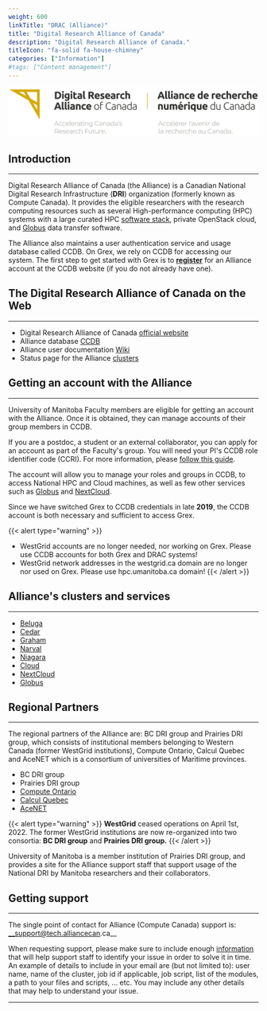 ```yaml
---
weight: 600
linkTitle: "DRAC (Alliance)"
title: "Digital Research Alliance of Canada"
description: "Digital Research Alliance of Canada."
titleIcon: "fa-solid fa-house-chimney"
categories: ["Information"]
#tags: ["Content management"]
---
```


[![Digital Research Alliance of Canad](/alliance/Alliance_logo_English-first_slogan.jpg)](https://alliancecan.ca/)

## Introduction
---

Digital Research Alliance of Canada (the Alliance) is a Canadian National Digital Research Infrastructure (__DRI__) organization (formerly known as Compute Canada). It provides the eligible researchers with the research computing resources such as several High-performance computing (HPC) systems with a large curated HPC [software stack](https://docs.alliancecan.ca/wiki/Available_software), private OpenStack cloud, and [Globus](https://docs.alliancecan.ca/wiki/Globus) data transfer software. 

The Alliance also maintains a user authentication service and usage database called CCDB. On Grex, we rely on CCDB for accessing our system. The first step to get started with Grex is to [**register**](https://alliancecan.ca/en/services/advanced-research-computing/account-management/apply-account "Apply for an account") for an Alliance account at the CCDB website (if you do not already have one).

## The Digital Research Alliance of Canada on the Web
---

- Digital Research Alliance of Canada [official website](https://alliancecan.ca/)
- Alliance database [CCDB](https://ccdb.computecanada.ca/ "Compute Canada accounts database")
- Alliance user documentation [Wiki](https://docs.alliancecan.ca/wiki "the Alliance user documentation Wiki") 
- Status page for the Alliance [clusters](https://status.alliancecan.ca/ "Status page for the Alliance services and platforms")

## Getting an account with the Alliance
---

University of Manitoba Faculty members are eligible for getting an account with the Alliance. Once it is obtained, they can manage accounts of their group members in CCDB.

If you are a postdoc, a student or an external collaborator, you can apply for an account as part of the Faculty's group. You will need your PI's CCDB role identifier code (CCRI). For more information, please [follow this guide](https://alliancecan.ca/en/services/advanced-research-computing/account-management/apply-account "Apply for an account").

The account will allow you to manage your roles and groups in CCDB, to access National HPC and Cloud machines, as well as few other services such as [Globus](https://docs.alliancecan.ca/wiki/Globus "Globus") and [NextCloud](https://docs.alliancecan.ca/wiki/Nextcloud "NextCloud"). 

Since we have switched Grex to CCDB credentials in late **2019**, the CCDB account is both necessary and sufficient to access Grex.

{{< alert type="warning" >}}
* WestGrid accounts are no longer needed, nor working on Grex. Please use CCDB accounts for both Grex and DRAC systems!
* WestGrid network addresses in the westgrid.ca domain are no longer nor used on Grex. Please use hpc.umanitoba.ca domain!
{{< /alert >}}

## Alliance's clusters and services
---

* [Beluga](https://docs.alliancecan.ca/wiki/B%C3%A9luga/en)
* [Cedar](https://docs.alliancecan.ca/wiki/Cedar/en)
* [Graham](https://docs.alliancecan.ca/wiki/Graham/en)
* [Narval](https://docs.alliancecan.ca/wiki/Narval/en)
* [Niagara](https://docs.alliancecan.ca/wiki/Niagara/en)
* [Cloud](https://docs.alliancecan.ca/wiki/Cloud/en)
* [NextCloud](https://docs.alliancecan.ca/wiki/Nextcloud)
* [Globus](https://docs.alliancecan.ca/wiki/Globus)

## Regional Partners
---

The regional partners of the Alliance are: BC DRI group and Prairies DRI group, which consists of institutional members belonging to Western Canada (former WestGrid institutions), Compute Ontario, Calcul Quebec and AceNET which is a consortium of universities of Maritime provinces.

- BC DRI group
- Prairies DRI group
- [Compute Ontario](https://www.computeontario.ca/ "Compute Ontario official website")
- [Calcul Quebec](https://www.calculquebec.ca/ "Calcul Quebec official website")
- [AceNET](https://wiki.ace-net.ca/wiki/ACENET "AceNET official website")

{{< alert type="warning" >}}
__WestGrid__ ceased operations on April 1st, 2022. The former WestGrid institutions are now re-organized into two consortia: __BC DRI group__ and __Prairies DRI group.__
{{< /alert >}}

University of Manitoba is a member institution of Prairies DRI group, and provides a site for the Alliance support staff that support usage of the National DRI by Manitoba researchers and their collaborators. 

## Getting support
---

The single point of contact for Alliance (Compute Canada) support is: __support@tech.alliancecan.ca__

When requesting support, please make sure to include enough [information](https://docs.alliancecan.ca/wiki/Technical_support) that will help support staff to identify your issue in order to solve it in time. An example of details to include in your email are (but not limited to): user name, name of the cluster, job id if applicable, job script, list of the modules, a path to your files and scripts, ... etc. You may include any other details that may help to understand your issue. 

---

<!--
[![Digital Research Alliance of Canad](/alliance/Alliance_logo_English-first_slogan.jpg)](https://alliancecan.ca/)
-->

<!--
[![Digital Research Alliance of Canad](/alliance/Alliance_logo_English-first.jpg)](https://alliancecan.ca/)
-->

<!-- {{< treeview display="tree" />}} -->

<!-- Changes and update:
* Last revision: Aug 28, 2024.  
-->
